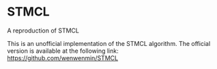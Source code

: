 # STMCL
A reproduction of STMCL

This is an unofficial implementation of the STMCL algorithm. The official version is available at the following link:
https://github.com/wenwenmin/STMCL
